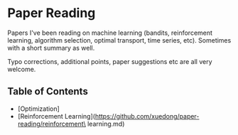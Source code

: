 # Paper Reading
Papers I've been reading on machine learning (bandits, reinforcement learning, algorithm selection, optimal transport, time series, etc). Sometimes with a short summary as well.

Typo corrections, additional points, paper suggestions etc are all very welcome.

## Table of Contents

- [Optimization]
- [Reinforcement Learning](https://github.com/xuedong/paper-reading/reinforcement\ learning.md)
